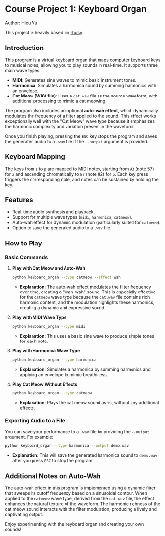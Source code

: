 # Course Project 1: Keyboard Organ

Author: Hieu Vu

This project is heavily based on [rhosy](https://github.com/pdx-cs-sound/rhosy). 
## Introduction
This program is a virtual keyboard organ that maps computer keyboard keys to musical notes, allowing you to play sounds in real-time. It supports three main wave types:

- **MIDI**: Generates sine waves to mimic basic instrument tones.
- **Harmonica**: Simulates a harmonica sound by summing harmonics with an envelope.
- **Cat Meow (WAV file)**: Uses a `cat.wav` file as the source waveform, with additional processing to mimic a cat meowing.

The program also includes an optional **auto-wah effect**, which dynamically modulates the frequency of a filter applied to the sound. This effect works exceptionally well with the "Cat Meow" wave type because it emphasizes the harmonic complexity and variation present in the waveform.

Once you finish playing, pressing the `ESC` key stops the program and saves the generated audio to a `.wav` file if the `--output` argument is provided.

## Keyboard Mapping
The keys from `z` to `p` are mapped to MIDI notes, starting from `A3` (note 57) for `z` and ascending chromatically to `E7` (note 82) for `p`. Each key press triggers the corresponding note, and notes can be sustained by holding the key.

## Features
- Real-time audio synthesis and playback.
- Support for multiple wave types (`midi`, `harmonica`, `catmeow`).
- Auto-wah effect for dynamic modulation (particularly suited for `catmeow`).
- Option to save the generated audio to a `.wav` file.

## How to Play
### Basic Commands
1. **Play with Cat Meow and Auto-Wah**
   ```bash
   python keyboard_organ --type catmeow --effect wah
   ```
   - **Explanation**: The auto-wah effect modulates the filter frequency over time, creating a "wah-wah" sound. This is especially effective for the `catmeow` wave type because the `cat.wav` file contains rich harmonic content, and the modulation highlights these harmonics, creating a dynamic and expressive sound.

2. **Play with MIDI Wave Type**
   ```bash
   python keyboard_organ --type midi
   ```
   - **Explanation**: This uses a basic sine wave to produce simple tones for each note.

3. **Play with Harmonica Wave Type**
   ```bash
   python keyboard_organ --type harmonica
   ```
   - **Explanation**: Simulates a harmonica by summing harmonics and applying an envelope to mimic breathiness.

4. **Play Cat Meow Without Effects**
   ```bash
   python keyboard_organ --type catmeow
   ```
   - **Explanation**: Plays the cat meow sound as-is, without any additional effects.

### Exporting Audio to a File
You can save your performance to a `.wav` file by providing the `--output` argument. For example:
```bash
python keyboard_organ --type harmonica --output demo.wav
```
- **Explanation**: This will save the generated harmonica sound to `demo.wav` after you press `ESC` to stop the program.

## Additional Notes on Auto-Wah
The auto-wah effect in this program is implemented using a dynamic filter that sweeps its cutoff frequency based on a sinusoidal contour. When applied to the `catmeow` wave type, derived from the `cat.wav` file, the effect enhances the natural texture of the waveform. The harmonic richness of the cat meow sound interacts with the filter modulation, producing a lively and captivating output.


Enjoy experimenting with the keyboard organ and creating your own sounds!

